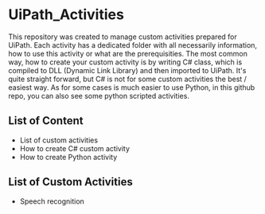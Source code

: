 # UiPath_Activities
This repository was created to manage custom activities prepared for UiPath. Each activity has a dedicated folder with all necessarily information, how to use this activity or what are the prerequisities. The most common way, how to create your custom activity is by writing C# class, which is compiled to DLL (Dynamic Link Library) and then imported to UiPath. It's quite straight forward, but C# is not for some custom activities the best / easiest way. As for some cases is much easier to use Python, in this github repo, you can also see some python scripted activities.

## List of Content
- List of custom activities
- How to create C# custom activity
- How to create Python activity

## List of Custom Activities
- Speech recognition
